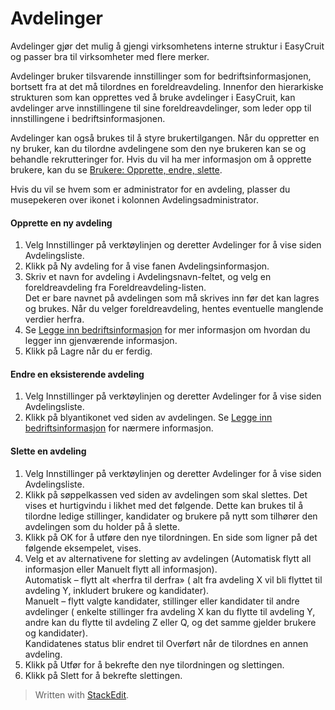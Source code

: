 # Avdelinger

Avdelinger gjør det mulig å gjengi virksomhetens interne struktur i EasyCruit og passer bra til virksomheter med flere merker.

Avdelinger bruker tilsvarende innstillinger som for bedriftsinformasjonen, bortsett fra at det må tilordnes en foreldreavdeling. Innenfor den hierarkiske strukturen som kan opprettes ved å bruke avdelinger i EasyCruit, kan avdelinger arve innstillingene til sine foreldreavdelinger, som leder opp til innstillingene i bedriftsinformasjonen.

Avdelinger kan også brukes til å styre brukertilgangen. Når du oppretter en ny bruker, kan du tilordne avdelingene som den nye brukeren kan se og behandle rekrutteringer for. Hvis du vil ha mer informasjon om å opprette brukere, kan du se  [Brukere: Opprette, endre, slette](users_create_edit_delete.htm).

Hvis du vil se hvem som er administrator for en avdeling, plasser du musepekeren over ikonet i kolonnen  Avdelingsadministrator.

#### Opprette en ny avdeling

1.  Velg  Innstillinger  på  verktøylinjen  og deretter  Avdelinger  for å vise siden  Avdelingsliste.
2.  Klikk på  Ny avdeling  for å vise fanen  Avdelingsinformasjon.
3.  Skriv et navn for avdeling i  Avdelingsnavn-feltet, og velg en foreldreavdeling fra  Foreldreavdeling-listen.  
    Det er bare navnet på avdelingen som må skrives inn før det kan lagres og brukes. Når du velger foreldreavdeling, hentes eventuelle manglende verdier herfra.
4.  Se  [Legge inn bedriftsinformasjon](company_information.htm)  for mer informasjon om hvordan du legger inn gjenværende informasjon.
5.  Klikk på  Lagre  når du er ferdig.

#### Endre en eksisterende avdeling

1.  Velg  Innstillinger  på  verktøylinjen  og deretter  Avdelinger  for å vise siden  Avdelingsliste.
2.  Klikk på blyantikonet ved siden av avdelingen. Se  [Legge inn bedriftsinformasjon](company_information.htm)  for nærmere informasjon.

#### Slette en avdeling

1.  Velg  Innstillinger  på  verktøylinjen  og deretter  Avdelinger  for å vise siden  Avdelingsliste.
2.  Klikk på søppelkassen ved siden av avdelingen som skal slettes. Det vises et hurtigvindu i likhet med det følgende. Dette kan brukes til å tilordne ledige stillinger, kandidater og brukere på nytt som tilhører den avdelingen som du holder på å slette.
3.  Klikk på  OK  for å utføre den nye tilordningen. En side som ligner på det følgende eksempelet, vises.
4.  Velg et av alternativene for sletting av avdelingen (Automatisk flytt all informasjon eller Manuelt flytt all informasjon).  
    Automatisk  – flytt alt «herfra til derfra» ( alt fra avdeling X vil bli flyttet til avdeling Y, inkludert brukere og kandidater).  
    Manuelt  – flytt valgte kandidater, stillinger eller kandidater til andre avdelinger ( enkelte stillinger fra avdeling X kan du flytte til avdeling Y, andre kan du flytte til avdeling Z eller Q, og det samme gjelder brukere og kandidater).  
    Kandidatenes status blir endret til Overført når de tilordnes en annen avdeling.
5.  Klikk på  Utfør  for å bekrefte den nye tilordningen og slettingen.
6.  Klikk på  Slett  for å bekrefte slettingen.


> Written with [StackEdit](https://stackedit.io/).
<!--stackedit_data:
eyJoaXN0b3J5IjpbLTU5ODgzOTE3Nl19
-->